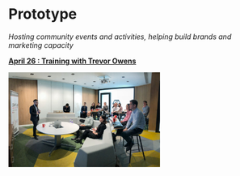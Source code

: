 # Prototype
_Hosting community events and activities, helping build brands and marketing capacity_


**[April 26 : Training with Trevor Owens](./2018.04.26.md)**

<img src="./images/2018-04-26.jpg" alt="Trevor" style="width: 300px;"/>
